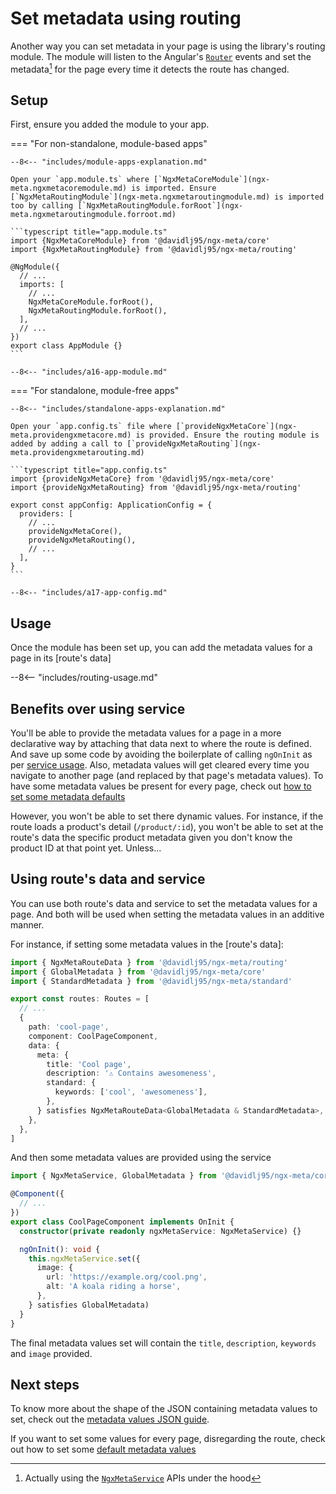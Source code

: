 # Set metadata using routing

Another way you can set metadata in your page is using the library's routing module. The module will listen to the Angular's [`Router`](https://angular.dev/api/router/Router) events and set the metadata[^1] for the page every time it detects the route has changed.

## Setup

First, ensure you added the module to your app.

=== "For non-standalone, module-based apps"

    --8<-- "includes/module-apps-explanation.md"

    Open your `app.module.ts` where [`NgxMetaCoreModule`](ngx-meta.ngxmetacoremodule.md) is imported. Ensure [`NgxMetaRoutingModule`](ngx-meta.ngxmetaroutingmodule.md) is imported too by calling [`NgxMetaRoutingModule.forRoot`](ngx-meta.ngxmetaroutingmodule.forroot.md)

    ```typescript title="app.module.ts"
    import {NgxMetaCoreModule} from '@davidlj95/ngx-meta/core'
    import {NgxMetaRoutingModule} from '@davidlj95/ngx-meta/routing'

    @NgModule({
      // ...
      imports: [
        // ...
        NgxMetaCoreModule.forRoot(),
        NgxMetaRoutingModule.forRoot(),
      ],
      // ...
    })
    export class AppModule {}
    ```

    --8<-- "includes/a16-app-module.md"

=== "For standalone, module-free apps"

    --8<-- "includes/standalone-apps-explanation.md"

    Open your `app.config.ts` file where [`provideNgxMetaCore`](ngx-meta.providengxmetacore.md) is provided. Ensure the routing module is added by adding a call to [`provideNgxMetaRouting`](ngx-meta.providengxmetarouting.md)

    ```typescript title="app.config.ts"
    import {provideNgxMetaCore} from '@davidlj95/ngx-meta/core'
    import {provideNgxMetaRouting} from '@davidlj95/ngx-meta/routing'

    export const appConfig: ApplicationConfig = {
      providers: [
        // ...
        provideNgxMetaCore(),
        provideNgxMetaRouting(),
        // ...
      ],
    }
    ```

    --8<-- "includes/a17-app-config.md"

## Usage

Once the module has been set up, you can add the metadata values for a page in its [route's data]

--8<-- "includes/routing-usage.md"

## Benefits over using service

You'll be able to provide the metadata values for a page in a more declarative way by attaching that data next to where the route is defined. And save up some code by avoiding the boilerplate of calling `ngOnInit` as per [service usage](set-metadata-using-service.md). Also, metadata values will get cleared every time you navigate to another page (and replaced by that page's metadata values). To have some metadata values be present for every page, check out [how to set some metadata defaults](defaults.md)

However, you won't be able to set there dynamic values. For instance, if the route loads a product's detail (`/product/:id`), you won't be able to set at the route's data the specific product metadata given you don't know the product ID at that point yet. Unless...

## Using route's data and service

You can use both route's data and service to set the metadata values for a page. And both will be used when setting the metadata values in an additive manner.

For instance, if setting some metadata values in the [route's data]:

```typescript
import { NgxMetaRouteData } from '@davidlj95/ngx-meta/routing'
import { GlobalMetadata } from '@davidlj95/ngx-meta/core'
import { StandardMetadata } from '@davidlj95/ngx-meta/standard'

export const routes: Routes = [
  // ...
  {
    path: 'cool-page',
    component: CoolPageComponent,
    data: {
      meta: {
        title: 'Cool page',
        description: '⚠️ Contains awesomeness',
        standard: {
          keywords: ['cool', 'awesomeness'],
        },
      } satisfies NgxMetaRouteData<GlobalMetadata & StandardMetadata>,
    },
  },
]
```

And then some metadata values are provided using the service

```typescript
import { NgxMetaService, GlobalMetadata } from '@davidlj95/ngx-meta/core'

@Component({
  // ...
})
export class CoolPageComponent implements OnInit {
  constructor(private readonly ngxMetaService: NgxMetaService) {}

  ngOnInit(): void {
    this.ngxMetaService.set({
      image: {
        url: 'https://example.org/cool.png',
        alt: 'A koala riding a horse',
      },
    } satisfies GlobalMetadata)
  }
}
```

The final metadata values set will contain the `title`, `description`, `keywords` and `image` provided.

## Next steps

To know more about the shape of the JSON containing metadata values to set, check out the [metadata values JSON guide](metadata-values-json.md).

If you want to set some values for every page, disregarding the route, check out how to set some [default metadata values](defaults.md)

[^1]: Actually using the [`NgxMetaService`](ngx-meta.ngxmetaservice.md) APIs under the hood
